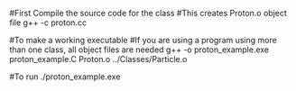#First Compile the source code for the class 
#This creates Proton.o object file
g++ -c proton.cc

#To make a working executable
#If you are using a program using more than one class, all object files are needed 
g++ -o proton_example.exe proton_example.C Proton.o ../Classes/Particle.o

#To run 
./proton_example.exe
